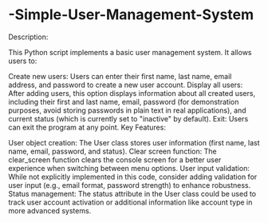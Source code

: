 # -Simple-User-Management-System
Description:

This Python script implements a basic user management system. It allows users to:

Create new users: Users can enter their first name, last name, email address, and password to create a new user account.
Display all users: After adding users, this option displays information about all created users, including their first and last name, email, password (for demonstration purposes, avoid storing passwords in plain text in real applications), and current status (which is currently set to "inactive" by default).
Exit: Users can exit the program at any point.
Key Features:

User object creation: The User class stores user information (first name, last name, email, password, and status).
Clear screen function: The clear_screen function clears the console screen for a better user experience when switching between menu options.
User input validation: While not explicitly implemented in this code, consider adding validation for user input (e.g., email format, password strength) to enhance robustness.
Status management: The status attribute in the User class could be used to track user account activation or additional information like account type in more advanced systems.
